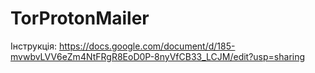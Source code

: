 # TorProtonMailer

Інструкція:
https://docs.google.com/document/d/185-mvwbvLVV6eZm4NtFRgR8EoD0P-8nyVfCB33_LCJM/edit?usp=sharing
